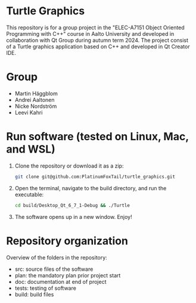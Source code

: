 # Turtle Graphics

This repository is for a group project in the "ELEC-A7151 Object Oriented Programming with C++" course in Aalto University and developed in collaboration with Qt Group during autumn term 2024. The project consist of a Turtle graphics application based on C++ and developed in Qt Creator IDE.

# Group
- Martin Häggblom
- Andrei Aaltonen
- Nicke Nordström
- Leevi Kahri

# Run software (tested on Linux, Mac, and WSL)

1. Clone the repository or download it as a zip:

    ```bash
    git clone git@github.com:PlatinumFoxTail/turtle_graphics.git
    ```

2. Open the terminal, navigate to the build directory, and run the executable:

    ```bash
    cd build/Desktop_Qt_6_7_1-Debug && ./Turtle
    ```

3. The software opens up in a new window. Enjoy!

# Repository organization

Overview of the folders in the repository:

- src: source files of the software
- plan: the mandatory plan prior project start
- doc: documentation at end of project
- tests: testing of software
- build: build files
